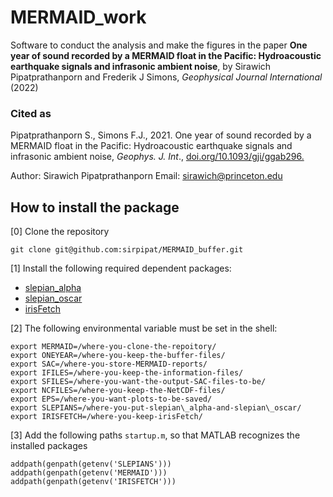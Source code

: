 # MERMAID_work

Software to conduct the analysis and make the figures
in the paper **One year of sound recorded by a MERMAID float in the
Pacific: Hydroacoustic earthquake signals and infrasonic ambient
noise**, by Sirawich Pipatprathanporn and Frederik J Simons,
_Geophysical Journal International_ (2022)

### Cited as

Pipatprathanporn S., Simons F.J., 2021. One year of sound recorded by
a MERMAID float in the Pacific: Hydroacoustic earthquake signals and
infrasonic ambient noise, _Geophys. J. Int_.,
[doi.org/10.1093/gji/ggab296.](https://academic.oup.com/gji/article/228/1/193/6339277)

Author: Sirawich Pipatprathanporn
Email:  sirawich@princeton.edu

## How to install the package

[0] Clone the repository

`git clone git@github.com:sirpipat/MERMAID_buffer.git`

[1] Install the following required dependent packages:

- [slepian_alpha](https://github.com/csdms-contrib/slepian_alpha)
- [slepian_oscar](https://github.com/csdms-contrib/slepian_oscar)
- [irisFetch](https://ds.iris.edu/ds/nodes/dmc/software/downloads/irisfetch.m/)

[2] The following environmental variable must be set in the shell:

```
export MERMAID=/where-you-clone-the-repoitory/
export ONEYEAR=/where-you-keep-the-buffer-files/
export SAC=/where-you-store-MERMAID-reports/
export IFILES=/where-you-keep-the-information-files/
export SFILES=/where-you-want-the-output-SAC-files-to-be/
export NCFILES=/where-you-keep-the-NetCDF-files/
export EPS=/where-you-want-plots-to-be-saved/
export SLEPIANS=/where-you-put-slepian\_alpha-and-slepian\_oscar/
export IRISFETCH=/where-you-keep-irisFetch/
```

[3] Add the following paths `startup.m`, so that MATLAB recognizes the installed packages

```
addpath(genpath(getenv('SLEPIANS')))
addpath(genpath(getenv('MERMAID')))
addpath(genpath(getenv('IRISFETCH')))
```
